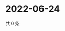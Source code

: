 # 2022-06-24

共 0 条

<!-- BEGIN WEIBO -->
<!-- 最后更新时间 Fri Jun 24 2022 07:00:41 GMT+0800 (China Standard Time) -->

<!-- END WEIBO -->
